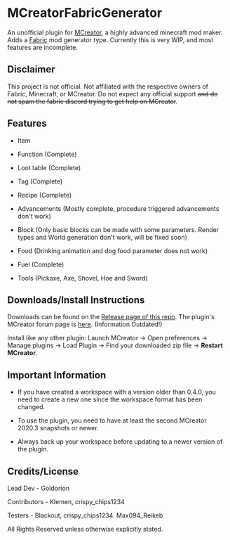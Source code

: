 # MCreatorFabricGenerator
An unofficial plugin for [MCreator](https://mcreator.net/), a highly advanced minecraft mod maker. Adds a [Fabric](https://fabricmc.net/) mod generator type. Currently this is very WIP, and most features are incomplete.
## Disclaimer
This project is not official. Not affiliated with the respective owners of Fabric, Minecraft, or MCreator. Do not expect any official support ~~and
do not spam the fabric discord trying to get help on MCreator~~.
## Features

- Item 

- Function (Complete)

- Loot table (Complete)

- Tag (Complete)

- Recipe (Complete)

- Advancements (Mostly complete, procedure triggered advancements don't work)

- Block (Only basic blocks can be made with some parameters. Render types and World generation don't work, will be fixed soon)

- Food (Drinking animation and dog food parameter does not work)

- Fuel (Complete)

- Tools (Pickaxe, Axe, Shovel, Hoe and Sword)

## Downloads/Install Instructions

Downloads can be found on the [Release page of this repo](https://github.com/Goldorion/MCreatorFabricGenerator/releases).
The plugin's MCreator forum page is [here](https://mcreator.net/forum/60201/fabric-generator-plugin). (Information Outdated!)

Install like any other plugin: Launch MCreator -> Open preferences -> Manage plugins -> Load Plugin -> Find your downloaded zip file -> **Restart MCreator**.

## Important Information
- If you have created a workspace with a version older than 0.4.0, you need to create a new one since the workspace format has been changed.

- To use the plugin, you need to have at least the second MCreator 2020.3 snapshots or newer.

- Always back up your workspace before updating to a newer version of the plugin.

## Credits/License

Lead Dev - Goldorion

Contributors - Klemen, crispy_chips1234

Testers - Blackout, crispy_chips1234. Max094_Reikeb

All Rights Reserved unless otherwise explicitly stated.
